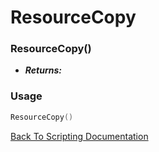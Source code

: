 # ResourceCopy

### ResourceCopy()
- ***Returns:*** 

### Usage

```Lua
ResourceCopy()
```


[Back To Scripting Documentation](../README.md)
